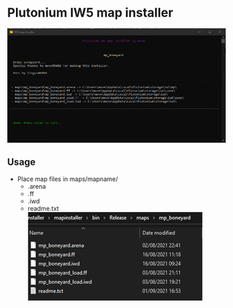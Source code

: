 # Plutonium IW5 map installer

![screen1](screen1.png)

## Usage
- Place map files in maps/mapname/
  - .arena
  - .ff
  - .iwd
  - readme.txt
![screen2](screen2.png)